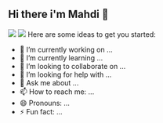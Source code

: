 ## Hi there i'm Mahdi 👋

<img src="https://github-readme-stats.vercel.app/api?username=Mahdi-Ghasri&show_icons=true&theme=tokyonight" />
<img src="https://github-readme-stats.vercel.app/api/top-langs/?username=Mahdi-Ghasri&hide_progress=true" />
Here are some ideas to get you started:

- 🔭 I’m currently working on ...
- 🌱 I’m currently learning ...
- 👯 I’m looking to collaborate on ...
- 🤔 I’m looking for help with ...
- 💬 Ask me about ...
- 📫 How to reach me: ...
- 😄 Pronouns: ...
- ⚡ Fun fact: ...

